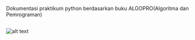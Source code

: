 Dokumentasi praktikum python berdasarkan buku ALGOPRO(Algoritma dan Pemrograman)
##
![alt text](https://i.pinimg.com/originals/2a/31/fd/2a31fd31c567d79caf95c1c2325bdcd1.gif)
